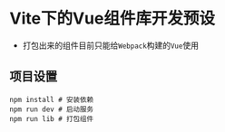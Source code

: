 # Vite下的Vue组件库开发预设

- 打包出来的组件目前只能给`Webpack`构建的`Vue`使用

## 项目设置

```Shell
npm install # 安装依赖
npm run dev # 启动服务
npm run lib # 打包组件
```